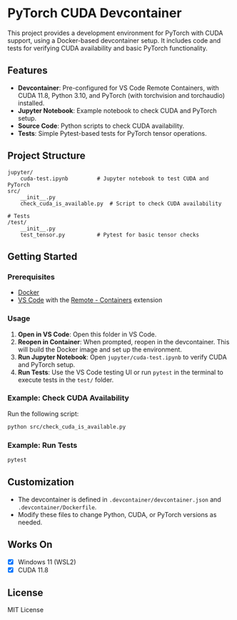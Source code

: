 # PyTorch CUDA Devcontainer

This project provides a development environment for PyTorch with CUDA support, using a Docker-based devcontainer setup. It includes code and tests for verifying CUDA availability and basic PyTorch functionality.

## Features
- **Devcontainer**: Pre-configured for VS Code Remote Containers, with CUDA 11.8, Python 3.10, and PyTorch (with torchvision and torchaudio) installed.
- **Jupyter Notebook**: Example notebook to check CUDA and PyTorch setup.
- **Source Code**: Python scripts to check CUDA availability.
- **Tests**: Simple Pytest-based tests for PyTorch tensor operations.

## Project Structure
```
jupyter/
    cuda-test.ipynb         # Jupyter notebook to test CUDA and PyTorch
src/
    __init__.py
    check_cuda_is_available.py  # Script to check CUDA availability

# Tests
/test/
    __init__.py
    test_tensor.py          # Pytest for basic tensor checks
```

## Getting Started

### Prerequisites
- [Docker](https://www.docker.com/)
- [VS Code](https://code.visualstudio.com/) with the [Remote - Containers](https://marketplace.visualstudio.com/items?itemName=ms-vscode-remote.remote-containers) extension

### Usage
1. **Open in VS Code**: Open this folder in VS Code.
2. **Reopen in Container**: When prompted, reopen in the devcontainer. This will build the Docker image and set up the environment.
3. **Run Jupyter Notebook**: Open `jupyter/cuda-test.ipynb` to verify CUDA and PyTorch setup.
4. **Run Tests**: Use the VS Code testing UI or run `pytest` in the terminal to execute tests in the `test/` folder.

### Example: Check CUDA Availability
Run the following script:
```bash
python src/check_cuda_is_available.py
```

### Example: Run Tests
```bash
pytest
```

## Customization
- The devcontainer is defined in `.devcontainer/devcontainer.json` and `.devcontainer/Dockerfile`.
- Modify these files to change Python, CUDA, or PyTorch versions as needed.


## Works On

- [x] Windows 11 (WSL2)
- [x] CUDA 11.8

## License
MIT License
